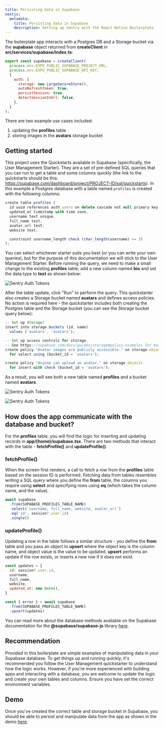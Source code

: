 ```yaml
---
title: Persisting data in Supabase
nextjs:
  metadata:
    title: Persisting data in Supabase
    description: Setting up Sentry with the React Native Boilerplate
---
```


The boilerplate app interacts with a Postgres DB and a Storage bucket via the **supabase** object returned from
**createClient** in **src/services/supabase/index.ts**:

```js
export const supabase = createClient(
  process.env.EXPO_PUBLIC_SUPABASE_PROJECT_URL,
  process.env.EXPO_PUBLIC_SUPABASE_API_KEY,
  {
    auth: {
      storage: new LargeSecureStore(),
      autoRefreshToken: true,
      persistSession: true,
      detectSessionInUrl: false,
    },
  }
);
```



There are two example use cases included:

1. updating the **profiles** table
2. storing images in the **avatars** storage bucket

## Getting started

This project uses the Quickstarts available in Supabase (specifically, the User Management Starter). They are a set of pre-defined SQL queries that you can run to get a table and some columns quickly (the link to the quickstarts should be this: https://supabase.com/dashboard/project/PROJECT-ID/sql/quickstarts). In this example a Postgres database with a table named
`profiles` is created with the following columns:

```js
create table profiles (
  id uuid references auth.users on delete cascade not null primary key,
  updated_at timestamp with time zone,
  username text unique,
  full_name text,
  avatar_url text,
  website text,

  constraint username_length check (char_length(username) >= 3)
);
```

You can select whichever starter suits you best (or you can write your own queries), but for the purpose of this documentation we will stick to the User Management Starter. Before running the query, we need to make a small change to the existing **profiles** table; add a new column named **bio** and set the data type to **text** as shown below:

![Sentry Auth Tokens](/images/update-profiles-table.png)

After the table update, click "Run" to perform the query. This quickstarter also creates a Storage bucket named **avatars** and defines access policies. No action is required here - the quickstarter includes both creating the Postgres table and the Storage bucket (you can see the Storage bucket query below):

```js
-- Set up Storage!
insert into storage.buckets (id, name)
  values ('avatars', 'avatars');

-- Set up access controls for storage.
-- See https://supabase.com/docs/guides/storage#policy-examples for more details.
create policy "Avatar images are publicly accessible." on storage.objects
  for select using (bucket_id = 'avatars');

create policy "Anyone can upload an avatar." on storage.objects
  for insert with check (bucket_id = 'avatars');
```

As a result, you will see both a new table named **profiles** and a bucket named **avatars**.

![Sentry Auth Tokens](/images/profiles-table.png)

![Sentry Auth Tokens](/images/storage-bucket.png)

## How does the app communicate with the database and bucket?

For the **profiles** table, you will find the logic for inserting and updating records in **app/(home)/supabase.tsx**. There are two methods that interact with the table - **fetchProfile()** and **updateProfile()**.

### fetchProfile()

When the screen first renders, a call to fetch a row from the **profiles** table based on the session ID is performed. Fetching data from tables resembles writing a SQL query where you define the **from** table, the columns you require using **select** and specifying rows using **eq** (which takes the column name, and the value).

```js
await supabase
  .from(SUPABASE_PROFILES_TABLE_NAME)
  .select(`username, full_name, website, avatar_url`)
  .eq('id', session?.user.id)
  .single()
```

### updateProfile()

Updating a row in the table follows a similar structure - you define the **from** table and you pass an object to **upsert** where the
object key is the column name, and object value is the value to be updated. **upsert** performs an update if the row exists, or inserts
a new row if it does not exist.

```js
const updates = {
  id: session?.user.id,
  username,
  full_name,
  website,
  updated_at: new Date(),
}

const { error } = await supabase
  .from(SUPABASE_PROFILES_TABLE_NAME)
  .upsert(updates)
```

You can read more about the database methods available on the Supabase documentation for the **@supabase/supabase-js** library [here](https://supabase.com/docs/reference/javascript/initializinghere).

## Recommendation

Provided in this boilerplate are simple examples of manipulating data in your Supabase database. To get things up and running quickly, it's recommended you follow the User Management quickstarter to understand how the logic works. However, if you're more experienced with building apps and interacting with a database, you are welcome to update the logic and create your own tables and columns. Ensure you have set the correct environment variables.

## Demo

Once you've created the correct table and storage bucket in Supabase, you should be able to persist and manipulate data from the app as shown in the demo [here](https://www.veed.io/embed/3f9d02e3-466f-48c5-96bd-f029d46fb6b8).
